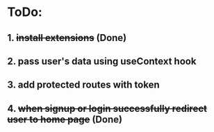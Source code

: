 # ToDo:

## 1. ~~install extensions~~ (Done)

## 2. pass user's data using useContext hook

## 3. add protected routes with token

## 4. ~~when signup or login successfully redirect user to home page~~ (Done)
